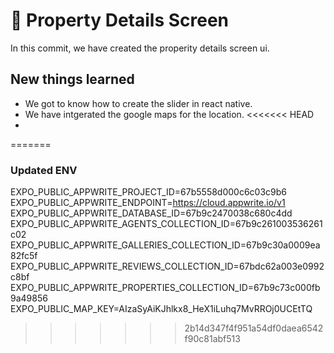 # 📌 Property Details Screen

In this commit, we have created the properity details screen ui.

## New things learned
- We got to know how to create the slider in react native.
- We have intgerated the google maps for the location.
<<<<<<< HEAD
- 
=======
### Updated ENV
EXPO_PUBLIC_APPWRITE_PROJECT_ID=67b5558d000c6c03c9b6
EXPO_PUBLIC_APPWRITE_ENDPOINT=https://cloud.appwrite.io/v1
EXPO_PUBLIC_APPWRITE_DATABASE_ID=67b9c2470038c680c4dd
EXPO_PUBLIC_APPWRITE_AGENTS_COLLECTION_ID=67b9c261003536261c02
EXPO_PUBLIC_APPWRITE_GALLERIES_COLLECTION_ID=67b9c30a0009ea82fc5f
EXPO_PUBLIC_APPWRITE_REVIEWS_COLLECTION_ID=67bdc62a003e0992c8bf
EXPO_PUBLIC_APPWRITE_PROPERTIES_COLLECTION_ID=67b9c73c000fb9a49856
EXPO_PUBLIC_MAP_KEY=AIzaSyAiKJhlkx8_HeX1iLuhq7MvRROj0UCEtTQ
>>>>>>> 2b14d347f4f951a54df0daea6542f90c81abf513
